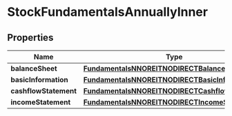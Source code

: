 

# StockFundamentalsAnnuallyInner


## Properties

| Name | Type | Description | Notes |
|------------ | ------------- | ------------- | -------------|
|**balanceSheet** | [**FundamentalsNNOREITNODIRECTBalanceSheet**](FundamentalsNNOREITNODIRECTBalanceSheet.md) |  |  [optional] |
|**basicInformation** | [**FundamentalsNNOREITNODIRECTBasicInformation**](FundamentalsNNOREITNODIRECTBasicInformation.md) |  |  [optional] |
|**cashflowStatement** | [**FundamentalsNNOREITNODIRECTCashflowStatement**](FundamentalsNNOREITNODIRECTCashflowStatement.md) |  |  [optional] |
|**incomeStatement** | [**FundamentalsNNOREITNODIRECTIncomeStatement**](FundamentalsNNOREITNODIRECTIncomeStatement.md) |  |  [optional] |



